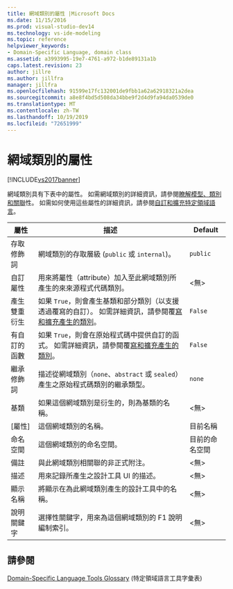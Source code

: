 ```yaml
---
title: 網域類別的屬性 |Microsoft Docs
ms.date: 11/15/2016
ms.prod: visual-studio-dev14
ms.technology: vs-ide-modeling
ms.topic: reference
helpviewer_keywords:
- Domain-Specific Language, domain class
ms.assetid: a3993995-19e7-4761-a972-b1de89131a1b
caps.latest.revision: 23
author: jillre
ms.author: jillfra
manager: jillfra
ms.openlocfilehash: 91599e17fc132001de9fbb1a62a62918321a2dea
ms.sourcegitcommit: a8e8f4bd5d508da34bbe9f2d4d9fa94da0539de0
ms.translationtype: MT
ms.contentlocale: zh-TW
ms.lasthandoff: 10/19/2019
ms.locfileid: "72651999"
---
```

# <a name="properties-of-domain-classes"></a>網域類別的屬性
[!INCLUDE[vs2017banner](../includes/vs2017banner.md)]

網域類別具有下表中的屬性。 如需網域類別的詳細資訊，請參閱[瞭解模型、類別和關聯](../modeling/understanding-models-classes-and-relationships.md)性。 如需如何使用這些屬性的詳細資訊，請參閱[自訂和擴充特定領域語言](../modeling/customizing-and-extending-a-domain-specific-language.md)。

|屬性|描述|Default|
|--------------|-----------------|-------------|
|存取修飾詞|網域類別的存取層級 (`public` 或 `internal`)。|`public`|
|自訂屬性|用來將屬性（attribute）加入至此網域類別所產生的來來源程式代碼類別。|\<無>|
|產生雙重衍生|如果 `True`，則會產生基類和部分類別（以支援透過覆寫的自訂）。 如需詳細資訊，請參閱覆[寫和擴充產生的類別](../modeling/overriding-and-extending-the-generated-classes.md)。|`False`|
|有自訂的函數|如果 `True`，則會在原始程式碼中提供自訂的函式。 如需詳細資訊，請參閱覆[寫和擴充產生的類別](../modeling/overriding-and-extending-the-generated-classes.md)。|`False`|
|繼承修飾詞|描述從網域類別（`none`、`abstract` 或 `sealed`）產生之原始程式碼類別的繼承類型。|`none`|
|基類|如果這個網域類別是衍生的，則為基類的名稱。|\<無>|
|[屬性]|這個網域類別的名稱。|目前名稱|
|命名空間|這個網域類別的命名空間。|目前的命名空間|
|備註|與此網域類別相關聯的非正式附注。|\<無>|
|描述|用來記錄所產生之設計工具 UI 的描述。|\<無>|
|顯示名稱|將顯示在為此網域類別產生的設計工具中的名稱。|\<無>|
|說明關鍵字|選擇性關鍵字，用來為這個網域類別的 F1 說明編制索引。|\<無>|

## <a name="see-also"></a>請參閱
 [Domain-Specific Language Tools Glossary](https://msdn.microsoft.com/ca5e84cb-a315-465c-be24-76aa3df276aa) (特定領域語言工具字彙表)
